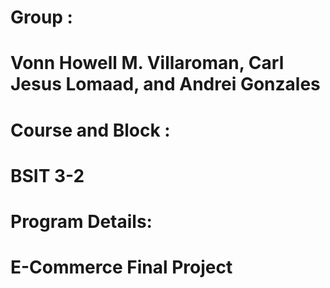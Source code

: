 # Group : 
#   Vonn Howell M. Villaroman, Carl Jesus Lomaad, and Andrei Gonzales
# Course and Block : 
#   BSIT 3-2
# Program Details:
#   E-Commerce Final Project